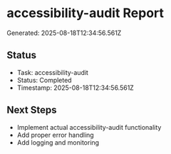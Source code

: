 # accessibility-audit Report

Generated: 2025-08-18T12:34:56.561Z

## Status
- Task: accessibility-audit
- Status: Completed
- Timestamp: 2025-08-18T12:34:56.561Z

## Next Steps
- Implement actual accessibility-audit functionality
- Add proper error handling
- Add logging and monitoring
